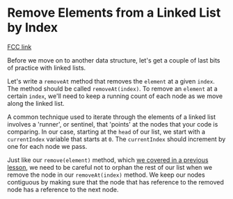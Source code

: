 # Remove Elements from a Linked List by Index

[FCC link](https://www.freecodecamp.org/learn/coding-interview-prep/data-structures/remove-elements-from-a-linked-list-by-index)

Before we move on to another data structure, let's get a couple of last bits of practice with linked lists.

Let's write a `removeAt` method that removes the `element` at a given `index`. The method should be called `removeAt(index)`. To remove an `element` at a certain `index`, we'll need to keep a running count of each node as we move along the linked list.

A common technique used to iterate through the elements of a linked list involves a 'runner', or sentinel, that 'points' at the nodes that your code is comparing. In our case, starting at the `head` of our list, we start with a `currentIndex` variable that starts at `0`. The `currentIndex` should increment by one for each node we pass.

Just like our `remove(element)` method, which [we covered in a previous lesson](/learn/coding-interview-prep/data-structures/remove-elements-from-a-linked-list), we need to be careful not to orphan the rest of our list when we remove the node in our `removeAt(index)` method. We keep our nodes contiguous by making sure that the node that has reference to the removed node has a reference to the next node.
